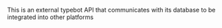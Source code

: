 This is an external typebot API that communicates with its database to be integrated into other platforms
